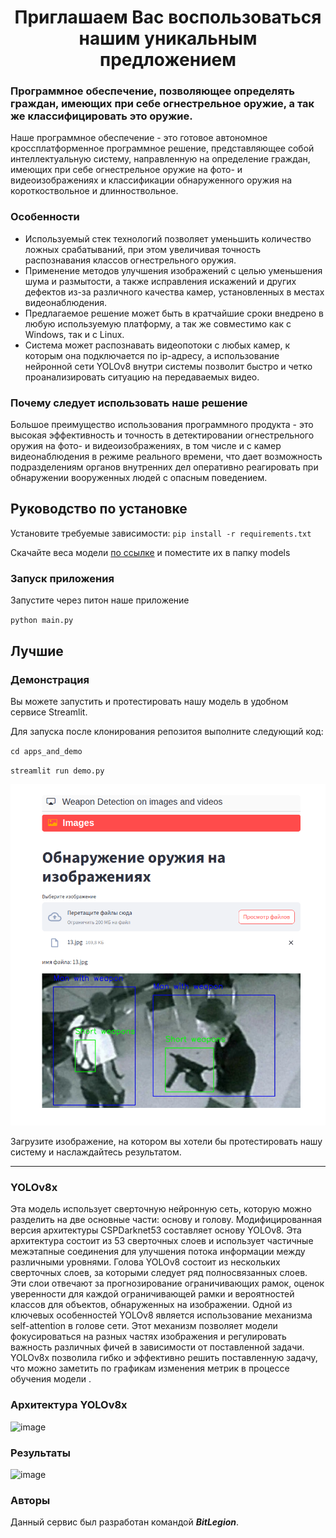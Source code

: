 <h1 align="center">Приглашаем Вас воспользоваться нашим уникальным предложением</h1>

### Программное обеспечение, позволяющее определять граждан, имеющих при себе огнестрельное оружие, а так же классифицировать это оружие.

Наше программное обеспечение - это готовое автономное кроссплатформенное программное решение, представляющее собой интеллектуальную систему, направленную на определение граждан, имеющих при себе огнестрельное оружие на фото- и видеоизображениях и классификации обнаруженного оружия на короткоствольное и длинноствольное. 

### Особенности

- Используемый стек технологий позволяет уменьшить количество ложных срабатываний, при этом увеличивая точность распознавания классов огнестрельного оружия.
- Применение методов улучшения изображений с целью уменьшения шума и размытости, а также исправления искажений и других дефектов из-за различного качества камер, установленных в местах видеонаблюдения. 
- Предлагаемое решение может быть в кратчайшие сроки внедрено в любую используемую платформу, а так же совместимо как с Windows, так и с Linux.
- Система может распознавать видеопотоки с любых камер, к которым она подключается по ip-адресу, а использование нейронной сети YOLOv8 внутри системы позволит быстро и четко проанализировать ситуацию на передаваемых видео.
### Почему следует использовать наше решение

Большое преимущество использования программного продукта - это высокая эффективность и точность в детектировании огнестрельного оружия на фото- и видеоизображениях, в том числе и с камер видеонаблюдения в режиме реального времени, что дает возможность подразделениям органов внутренних дел оперативно реагировать при обнаружении вооруженных людей с опасным поведением.

## Руководство по установке
Установите требуемые зависимости:
`pip install -r requirements.txt`

Скачайте веса модели [по ссылке](https://disk.yandex.ru/d/QcNJpJMsXC7plw) и поместите их в папку models 
### Запуск приложения
Запустите через питон наше приложение

`python main.py`

## Лучшие 
### Демонстрация
Вы можете запустить и протестировать нашу модель в удобном сервисе Streamlit.

Для запуска после клонирования репозитоя выполните следующий код:

`cd apps_and_demo`

`streamlit run demo.py`

![Alt img](/images/demo.png)

Загрузите изображение, на котором вы хотели бы протестировать нашу систему и наслаждайтесь результатом.
___
### YOLOv8x 
Эта модель использует сверточную нейронную сеть, которую можно разделить на две основные части: основу и голову.
Модифицированная версия архитектуры CSPDarknet53 составляет основу YOLOv8. Эта архитектура состоит из 53 сверточных слоев и использует частичные межэтапные соединения для улучшения потока информации между различными уровнями.
Голова YOLOv8 состоит из нескольких сверточных слоев, за которыми следует ряд полносвязанных слоев.
Эти слои отвечают за прогнозирование ограничивающих рамок, оценок уверенности для каждой ограничивающей рамки и вероятностей классов для объектов, обнаруженных на изображении.
Одной из ключевых особенностей YOLOv8 является использование механизма self-attention в голове сети.
Этот механизм позволяет модели фокусироваться на разных частях изображения и регулировать важность различных фичей в зависимости от поставленной задачи.
YOLOv8x позволила гибко и эффективно решить поставленную задачу, что можно заметить по графикам изменения метрик в процессе обучения модели .
### Архитектура YOLOv8x
![image](https://github.com/gBit-Legion/GunsAndGloryTk/assets/71758216/b6ffa965-4c9a-46b4-80d3-00504e803e88)
### Результаты 
![image](https://github.com/gBit-Legion/GunsAndGloryTk/assets/71758216/e13781c4-8fcf-418f-a579-9780ac42196e)
### Авторы



Данный сервис был разработан командой ***BitLegion***.
